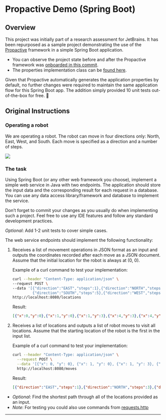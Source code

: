 # Propactive Demo (Spring Boot) 

## Overview

This project was initially part of a research assessment for JetBrains. It has been repurposed as a sample project demonstrating the use of the [Propactive](https://github.com/propactive/propactive?tab=readme-ov-file#propactive) framework in a simple Spring Boot application.

- You can observe the project state before and after the Propactive framework was [onboarded in this commit](https://github.com/propactive/propactive-demo-spring-boot/commit/54883d3e4831ecf8a7f2f291d82db133b32f680b).
- The properties implementation class can be [found here](https://github.com/propactive/propactive-demo-spring-boot/blob/main/src/main/kotlin/org/example/assignment/config/Properties.kt).

Given that Propactive automatically generates the application properties by default, no further changes were required to maintain the same application flow for this Spring Boot app. The addition simply provided 10 unit tests out-of-the-box for free. 🙂


## Original Instructions

### Operating a robot

We are operating a robot. The robot can move in four directions only: North, East, West, and South. Each move is specified as a direction and a number of steps.

![](map.png)

### The task

Using Spring Boot (or any other web framework you choose), implement a simple web service in Java with two endpoints. The application should store the input data and the corresponding result for each request in a database. You can use any data access library/framework and database to implement the service.

Don’t forget to commit your changes as you usually do when implementing such a project. Feel free to use any IDE features and follow any standard development practices.

*Optional*: Add 1-2 unit tests to cover simple cases. 


The web service endpoints should implement the following functionality:

1. Receives a list of movement operations in JSON format as an input and outputs the coordinates recorded after each move as a JSON document. Assume that the initial location for the robot is always at (0, 0).

   Example of a curl command to test your implementation:
   
   ```bash
   curl --header "Content-Type: application/json" \
   --request POST \
   --data '[{"direction":"EAST","steps":1},{"direction":"NORTH","steps":3},{"direction":"EAST","steps":3},
            {"direction":"SOUTH","steps":5},{"direction":"WEST","steps":2}]' \
   http://localhost:8080/locations
   ```
   
   Result:
   ```json
   [{"x":0,"y":0},{"x":1,"y":0},{"x":1,"y":3},{"x":4,"y":3},{"x":4,"y":-2},{"x":2,"y":-2}]
   ```

2. Receives a list of locations and outputs a list of robot moves to visit all locations. Assume that the starting location of the robot is the first in the input list.

   Example of a curl command to test your implementation:
   
   ```bash
   curl --header "Content-Type: application/json" \
     --request POST \
     --data '[{"x": 0, "y": 0}, {"x": 1, "y": 0}, {"x": 1, "y": 3}, {"x": 0, "y": 3}, {"x": 0, "y": 0}]' \
     http://localhost:8080/moves
   ```
   
   Result:
   ```json
   [{"direction":"EAST","steps":1},{"direction":"NORTH","steps":3},{"direction":"WEST","steps":1},{"direction":"SOUTH","steps":3}]
   ```

* *Optional*: Find the shortest path through all of the locations provided as an input.
* *Note*: For testing you could also use commands from [requests.http](requests.http)

___
